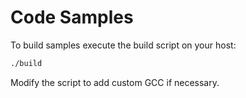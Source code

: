 # Code Samples

To build samples execute the build script on your host:

```sh
./build
```

Modify the script to add custom GCC if necessary.
